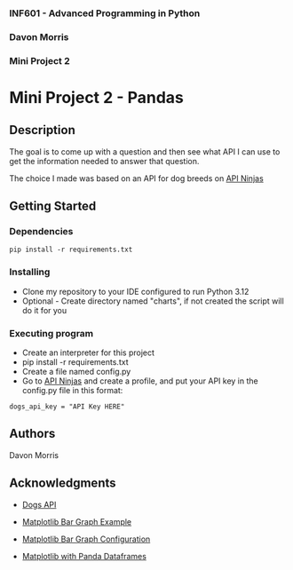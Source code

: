 ### INF601 - Advanced Programming in Python
### Davon Morris
### Mini Project 2


# Mini Project 2 - Pandas

## Description

The goal is to come up with a question and then see what API I can use to get the information needed to answer that question.

The choice I made was based on an API for dog breeds on [API Ninjas](https://api-ninjas.com/)

## Getting Started

### Dependencies

```
pip install -r requirements.txt
```
### Installing

* Clone my repository to your IDE configured to run Python 3.12
* Optional - Create directory named "charts", if not created the script will do it for you

### Executing program

* Create an interpreter for this project
* pip install -r requirements.txt
* Create a file named config.py
* Go to [API Ninjas](https://api-ninjas.com) and create a profile, and put your API key in the config.py file in this format:
```angular2html
dogs_api_key = "API Key HERE"
```

## Authors

Davon Morris

## Acknowledgments
* [Dogs API](https://api-ninjas.com/api/dogs) 

* [Matplotlib Bar Graph Example](https://www.w3schools.com/python/matplotlib_bars.asp) 

* [Matplotlib Bar Graph Configuration](https://matplotlib.org/stable/gallery/lines_bars_and_markers/bar_label_demo.html)

* [Matplotlib with Panda Dataframes](https://www.geeksforgeeks.org/how-to-plot-a-pandas-dataframe-with-matplotlib/)

